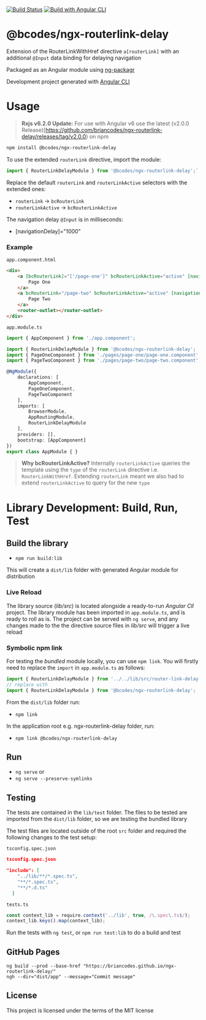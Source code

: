 [![Build Status](https://travis-ci.org/briancodes/ngx-routerlink-delay.svg?branch=master)](https://travis-ci.org/briancodes/ngx-routerlink-delay)
[![Build with Angular CLI](https://img.shields.io/badge/built%20with-Angular%20CLI-blue.svg)](https://github.com/angular/angular-cli)

# @bcodes/ngx-routerlink-delay

Extension of the RouterLinkWithHref directive `a[routerLink]` with an additional `@Input` data binding for delaying navigation

Packaged as an Angular module using [ng-packagr](https://github.com/dherges/ng-packagr)

Development project generated with [Angular CLI](https://github.com/angular/angular-cli)

# Usage

>**Rxjs v6.2.0 Update:** For use with Angular v6 use the latest (v2.0.0 Release)[https://github.com/briancodes/ngx-routerlink-delay/releases/tag/v2.0.0) on npm

```bash
npm install @bcodes/ngx-routerlink-delay
```
To use the extended `routerLink` directive, import the module:
```javascript
import { RouterLinkDelayModule } from '@bcodes/ngx-routerlink-delay';`
```
Replace the default `routerLink` and `routerLinkActive` selectors with the extended ones: 

* `routerLink` -> `bcRouterLink` 
* `routerLinkActive` -> `bcRouterLinkActive`

The navigation delay `@Input` is in milliseconds: 
* [navigationDelay]="1000"

### Example
`app.component.html`
```html
<div>
    <a [bcRouterLink]="['/page-one']" bcRouterLinkActive="active" [navigationDelay]="1000">
        Page One
    </a>
    <a bcRouterLink="/page-two" bcRouterLinkActive="active" [navigationDelay]="2000">
        Page Two
    </a>
    <router-outlet></router-outlet>
</div>
```
`app.module.ts`
```typescript
import { AppComponent } from './app.component';

import { RouterLinkDelayModule } from '@bcodes/ngx-routerlink-delay';
import { PageOneComponent } from './pages/page-one/page-one.component';
import { PageTwoComponent } from './pages/page-two/page-two.component';

@NgModule({
    declarations: [
        AppComponent,
        PageOneComponent,
        PageTwoComponent
    ],
    imports: [
        BrowserModule,
        AppRoutingModule,
        RouterLinkDelayModule
    ],
    providers: [],
    bootstrap: [AppComponent]
})
export class AppModule { }
```
> **Why bcRouterLinkActive?** Internally `routerLinkActive` queries the template using the `type` of the `routerLink` directive i.e. `RouterLinkWithHref`. Extending `routerLink` meant we also had to extend `routerLinkActive` to query for the new `type`

# Library Development: Build, Run, Test

## Build the library

* `npm run build:lib`

This will create a `dist/lib` folder with generated Angular module for distribution

### Live Reload

The library source (*lib/src*) is located alongside a ready-to-run *Angular ClI* project. The library module has been imported in `app.module.ts`, and is ready to roll as is. The project can be served with `ng serve`, and any changes made to the the directive source files in *lib/src* will trigger a live reload

### Symbolic npm link

For testing the *bundled* module locally, you can use `npm link`. You will firstly need to replace the `import` in `app.module.ts` as follows: 

```javascript
import { RouterLinkDelayModule } from '../../lib/src/router-link-delay.module';
// replace with 
import { RouterLinkDelayModule } from '@bcodes/ngx-routerlink-delay';
```

From the `dist/lib` folder run:
* `npm link`

In the application root e.g. ngx-routerlink-delay folder, run: 
* `npm link @bcodes/ngx-routerlink-delay`

## Run
* `ng serve` or
* `ng serve --preserve-symlinks`

## Testing

The tests are contained in the `lib/test` folder. The files to be tested are imported from the `dist/lib` folder, so we are testing the bundled library

The test files are located outside of the root `src` folder and required the following changes to the test setup:

`tsconfig.spec.json`
```json
tsconfig.spec.json

"include": [
    "../lib/**/*.spec.ts",
    "**/*.spec.ts",
    "**/*.d.ts"
  ]
```
`tests.ts`
```javascript 
const context_lib = require.context('../lib', true, /\.spec\.ts$/);
context_lib.keys().map(context_lib);
```

Run the tests with `ng test`, or `npm run test:lib` to do a build and test

## GitHub Pages
```
ng build --prod --base-href "https://briancodes.github.io/ngx-routerlink-delay/"
ngh --dir="dist/app" --message="Commit message"
```
## License

This project is licensed under the terms of the MIT license






